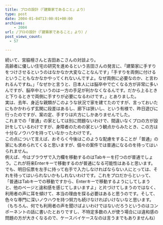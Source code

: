 ```yaml
---
title: プロの設計（「建築家であること」より）
type: post
date: 2004-01-04T13:00:01+00:00
archives:
    - 2004
url: /プロの設計（「建築家であること」より）/
post_views_count:
  - 57

---
```

続いて、宮脇檀さんと吉田あこさんの対談より。  
高齢者に優しい住宅の研究を進めるという吉田さんの発言に、「建築家に手すりをつけさせるというのはなかなか大変なことなんです」「手すりを両側に付けるということもなかなかやってくれないんですよ。なぜ両側に必要なのか、と言われるんですね。」「なぜかと言うと、日本人には脳卒中で亡くなる方が非常に多いんですが、脳卒中というのは一方の手足が利かなくなるんです。だから上るときと下りるときで両側に手すりが必要になるわけです。」とありました。  
実は、去年、身近な親類がこのような状況で家を建てたのですが、言っておいたにもかかわらず玄関に段差はあるし、廊下は狭いし、という有様で、昨日遊びに行ったのですが、案の定、手すりは片方にしかありませんでした。  
これまでの「普通」の家としては別に問題ないわけで、間違いなくプロの方が設計をしているわけですが、身障者のための家という観点からみたとき、この方は十分なノウハウを持っていなかったわけです。  
この点について言えば、おそらく今後はこのような配慮をすることが「普通」の家にも求められてくると思いますが、個々の案件では普通になるのを待ってはいられません。  
例えば、今はブラウザで入力欄を移動するのはTabキーを打つのが普通でしょう。これが将来Enterキーで移動するのが普通になる可能性はあると思います。でも、明日伝票を左手に持って右手で入力しなければならない人にとっては、それを待ってはいられないかもしれないわけです。これをプロだからといって、「普通はTabキーでの移動ですから、Enterキーで移動するようにしてしまうと、他のページと違和感を感じてしまいますよ」と片づけてしまうのではなく、利用者の声に耳を傾けて、本当の理由を探る必要はあると思うのです。そして、色々な専門に深いノウハウを持つ努力も続けなければいけないなと思います。  
（もちろん、何でも利用者の声を聞けばよいわけではないだろうというのはコンポーネントの話に書いたとおりですし、不特定多数の人が使う場合には違和感の問題の方が大きくなるので、ケースバイケースなのは言うまでもありませんね）